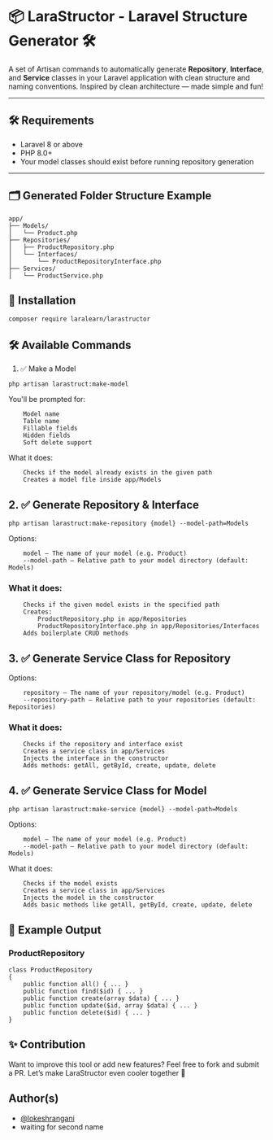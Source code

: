 # 📦 LaraStructor - Laravel Structure Generator 🛠️

A set of Artisan commands to automatically generate **Repository**, **Interface**, and **Service** classes in your Laravel application with clean structure and naming conventions. Inspired by clean architecture — made simple and fun!

---

## 🛠 Requirements

- Laravel 8 or above
- PHP 8.0+
- Your model classes should exist before running repository generation

---

## 🗂️ Generated Folder Structure Example

```text
app/
├── Models/
│   └── Product.php
├── Repositories/
│   ├── ProductRepository.php
│   └── Interfaces/
│       └── ProductRepositoryInterface.php
├── Services/
│   └── ProductService.php
```

## 🚀 Installation

```
composer require laralearn/larastructor
```

## 🛠 Available Commands

1. ✅ Make a Model

```
php artisan larastruct:make-model
```

You'll be prompted for:

```
    Model name
    Table name
    Fillable fields
    Hidden fields
    Soft delete support
```

What it does:

```
    Checks if the model already exists in the given path
    Creates a model file inside app/Models
```

## 2. ✅ Generate Repository & Interface

```
php artisan larastruct:make-repository {model} --model-path=Models
```

Options:

```
    model – The name of your model (e.g. Product)
    --model-path – Relative path to your model directory (default: Models)
```

### What it does:

```
    Checks if the given model exists in the specified path
    Creates:
        ProductRepository.php in app/Repositories
        ProductRepositoryInterface.php in app/Repositories/Interfaces
    Adds boilerplate CRUD methods
```

## 3. ✅ Generate Service Class for Repository

Options:

```
    repository – The name of your repository/model (e.g. Product)
    --repository-path – Relative path to your repositories (default: Repositories)
```

### What it does:

```
    Checks if the repository and interface exist
    Creates a service class in app/Services
    Injects the interface in the constructor
    Adds methods: getAll, getById, create, update, delete
```

## 4. ✅ Generate Service Class for Model

```
php artisan larastruct:make-service {model} --model-path=Models
```

Options:

```
    model – The name of your model (e.g. Product)
    --model-path – Relative path to your model directory (default: Models)
```

What it does:

```
    Checks if the model exists
    Creates a service class in app/Services
    Injects the model in the constructor
    Adds basic methods like getAll, getById, create, update, delete
```

## 🧪 Example Output

### ProductRepository

```code
class ProductRepository
{
    public function all() { ... }
    public function find($id) { ... }
    public function create(array $data) { ... }
    public function update($id, array $data) { ... }
    public function delete($id) { ... }
}

```

## ✨ Contribution

Want to improve this tool or add new features?
Feel free to fork and submit a PR. Let’s make LaraStructor even cooler together 🚀

## Author(s)

- [@lokeshrangani](https://www.github.com/lokeshrangani)
- waiting for second name
